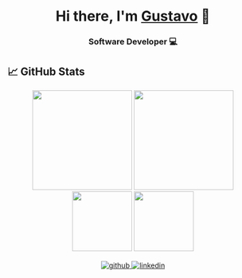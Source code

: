 <h1 align="center">
Hi there, I'm <a href="https://github.com/gustavopmaia" target="_blank" rel="noreferrer">Gustavo</a> 👋
</h1>

<h3 align="center">
Software Developer 💻
</h2> 

## 📈 GitHub Stats 
<div align="center">
 
  <img height="200em" src="https://github-readme-stats.vercel.app/api?username=gustavopmaia&show_icons=true&theme=dark"/>
  <img height="200em" src="https://github-readme-stats.vercel.app/api/top-langs/?username=gustavopmaia&theme=dark"/>
  <br>
  <img height="120em" src="https://github-readme-streak-stats.herokuapp.com/?user=gustavopmaia&show_icons=true&locale=en&layout=compact&theme=dark&line_height=1"/>
  <img height="120em" src="https://github-profile-summary-cards.vercel.app/api/cards/profile-details?username=gustavopmaia&theme=github_dark"/>

   </div>
   
   <br>

<div align="center">
  <a href="https://github.com/gustavopmaia" target="_blank">
  <img src=https://img.shields.io/badge/github-%2324292e.svg?&style=for-the-badge&logo=github&logoColor=white alt=github style="margin-bottom: 5px;" />
  </a>
  <a href="https://linkedin.com/in/gustavopmaia" target="_blank">
  <img src=https://img.shields.io/badge/linkedin-%231E77B5.svg?&style=for-the-badge&logo=linkedin&logoColor=white alt=linkedin style="margin-bottom: 5px;" />
  </a>
</div>
